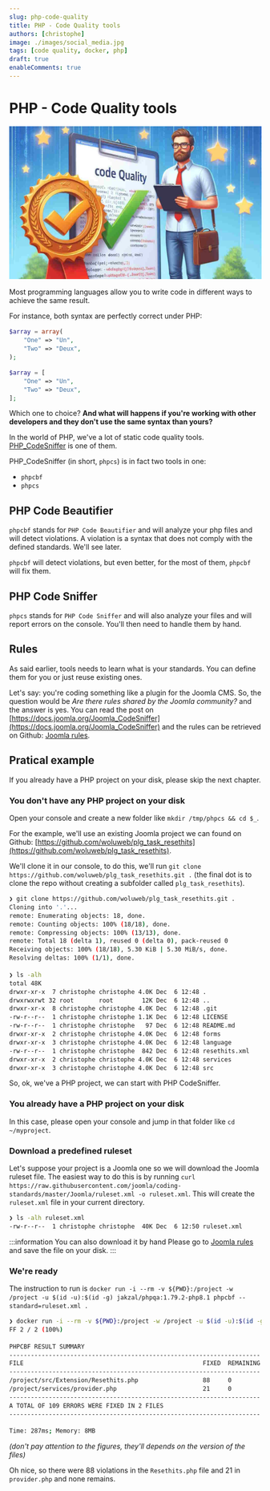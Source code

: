 ```yaml
---
slug: php-code-quality
title: PHP - Code Quality tools
authors: [christophe]
image: ./images/social_media.jpg
tags: [code quality, docker, php]
draft: true
enableComments: true
---
```

# PHP - Code Quality tools

![PHP - Code Quality tools](./images/header.jpg)

Most programming languages allow you to write code in different ways to achieve the same result.

For instance, both syntax are perfectly correct under PHP:

```php
$array = array( 
    "One" => "Un", 
    "Two" => "Deux", 
); 
```

```php
$array = [ 
    "One" => "Un", 
    "Two" => "Deux", 
]; 
```

Which one to choice? **And what will happens if you're working with other developers and they don't use the same syntax than yours?**

<!-- truncate -->

In the world of PHP, we've a lot of static code quality tools. [PHP_CodeSniffer](https://github.com/squizlabs/PHP_CodeSniffer) is one of them.

PHP_CodeSniffer (in short, `phpcs`) is in fact two tools in one:

* `phpcbf` 
* `phpcs`

## PHP Code Beautifier

`phpcbf` stands for `PHP Code Beautifier` and will analyze your php files and will detect violations. A violation is a syntax that does not comply with the defined standards. We'll see later.

`phpcbf` will detect violations, but even better, for the most of them, `phpcbf` will fix them.

## PHP Code Sniffer

`phpcs` stands for `PHP Code Sniffer` and will also analyze your files and will report errors on the console. You'll then need to handle them by hand.

## Rules

As said earlier, tools needs to learn what is your standards. You can define them for you or just reuse existing ones.

Let's say: you're coding something like a plugin for the Joomla CMS. So, the question would be *Are there rules shared by the Joomla community?* and the answer is yes. You can read the post on [https://docs.joomla.org/Joomla_CodeSniffer](https://docs.joomla.org/Joomla_CodeSniffer) and the rules can be retrieved on Github: [Joomla rules](https://github.com/joomla/coding-standards/blob/master/Joomla/ruleset.xml).

## Pratical example

If you already have a PHP project on your disk, please skip the next chapter.

### You don't have any PHP project on your disk

Open your console and create a new folder like `mkdir /tmp/phpcs && cd $_`.

For the example, we'll use an existing Joomla project we can found on Github: [https://github.com/woluweb/plg_task_resethits](https://github.com/woluweb/plg_task_resethits).

We'll clone it in our console, to do this, we'll run `git clone https://github.com/woluweb/plg_task_resethits.git .` (the final dot is to clone the repo without creating a subfolder called `plg_task_resethits`).

```bash
❯ git clone https://github.com/woluweb/plg_task_resethits.git .
Cloning into '.'...
remote: Enumerating objects: 18, done.
remote: Counting objects: 100% (18/18), done.
remote: Compressing objects: 100% (13/13), done.
remote: Total 18 (delta 1), reused 0 (delta 0), pack-reused 0
Receiving objects: 100% (18/18), 5.30 KiB | 5.30 MiB/s, done.
Resolving deltas: 100% (1/1), done.

❯ ls -alh
total 48K
drwxr-xr-x  7 christophe christophe 4.0K Dec  6 12:48 .
drwxrwxrwt 32 root       root        12K Dec  6 12:48 ..
drwxr-xr-x  8 christophe christophe 4.0K Dec  6 12:48 .git
-rw-r--r--  1 christophe christophe 1.1K Dec  6 12:48 LICENSE
-rw-r--r--  1 christophe christophe   97 Dec  6 12:48 README.md
drwxr-xr-x  2 christophe christophe 4.0K Dec  6 12:48 forms
drwxr-xr-x  3 christophe christophe 4.0K Dec  6 12:48 language
-rw-r--r--  1 christophe christophe  842 Dec  6 12:48 resethits.xml
drwxr-xr-x  2 christophe christophe 4.0K Dec  6 12:48 services
drwxr-xr-x  3 christophe christophe 4.0K Dec  6 12:48 src
```

So, ok, we've a PHP project, we can start with PHP CodeSniffer.

### You already have a PHP project on your disk

In this case, please open your console and jump in that folder like `cd ~/myproject`.

### Download a predefined ruleset

Let's suppose your project is a Joomla one so we will download the Joomla ruleset file. The easiest way to do this is by running `curl https://raw.githubusercontent.com/joomla/coding-standards/master/Joomla/ruleset.xml -o ruleset.xml`. This will create the `ruleset.xml` file in your current directory.

```bash
❯ ls -alh ruleset.xml
-rw-r--r--  1 christophe christophe  40K Dec  6 12:50 ruleset.xml
```

:::information You can also download it by hand
Please go to [Joomla rules](https://github.com/joomla/coding-standards/blob/master/Joomla/ruleset.xml) and save the file on your disk.
:::

### We're ready

The instruction to run is `docker run -i --rm -v ${PWD}:/project -w /project -u $(id -u):$(id -g) jakzal/phpqa:1.79.2-php8.1 phpcbf --standard=ruleset.xml .`

```bash
❯ docker run -i --rm -v ${PWD}:/project -w /project -u $(id -u):$(id -g) jakzal/phpqa:1.79.2-php8.1 phpcbf --standard=ruleset.xml .
FF 2 / 2 (100%)

PHPCBF RESULT SUMMARY
----------------------------------------------------------------------
FILE                                                  FIXED  REMAINING
----------------------------------------------------------------------
/project/src/Extension/Resethits.php                  88     0
/project/services/provider.php                        21     0
----------------------------------------------------------------------
A TOTAL OF 109 ERRORS WERE FIXED IN 2 FILES
----------------------------------------------------------------------

Time: 287ms; Memory: 8MB
```

*(don't pay attention to the figures, they'll depends on the version of the files)*

Oh nice, so there were 88 violations in the `Resethits.php` file and 21 in `provider.php` and none remains.


